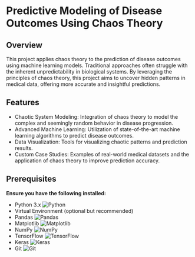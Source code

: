 # Predictive Modeling of Disease Outcomes Using Chaos Theory

## Overview
This project applies chaos theory to the prediction of disease outcomes using machine learning models. Traditional approaches often struggle with the inherent unpredictability in biological systems. By leveraging the principles of chaos theory, this project aims to uncover hidden patterns in medical data, offering more accurate and insightful predictions.

## Features
- Chaotic System Modeling: Integration of chaos theory to model the complex and seemingly random behavior in disease progression.
- Advanced Machine Learning: Utilization of state-of-the-art machine learning algorithms to predict disease outcomes.
- Data Visualization: Tools for visualizing chaotic patterns and prediction results.
- Custom Case Studies: Examples of real-world medical datasets and the application of chaos theory to improve prediction accuracy.

## Prerequisites
**Ensure you have the following installed:**
- Python 3.x ![Python](https://img.shields.io/badge/Python-3776AB?style=for-the-badge&logo=python&logoColor=white)
- Virtual Environment (optional but recommended)
- Pandas ![Pandas](https://img.shields.io/badge/Pandas-150458?style=for-the-badge&logo=pandas&logoColor=white)
- Matplotlib ![Matplotlib](https://img.shields.io/badge/Matplotlib-003B57?style=for-the-badge&logo=matplotlib&logoColor=white)
- NumPy ![NumPy](https://img.shields.io/badge/NumPy-013243?style=for-the-badge&logo=numpy&logoColor=white)
- TensorFlow ![TensorFlow](https://img.shields.io/badge/TensorFlow-FF6F20?style=for-the-badge&logo=tensorflow&logoColor=white)
- Keras ![Keras](https://img.shields.io/badge/Keras-D00000?style=for-the-badge&logo=keras&logoColor=white)
- Git ![Git](https://img.shields.io/badge/Git-F05032?style=for-the-badge&logo=git&logoColor=white)
